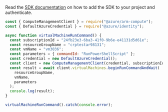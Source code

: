 Read the [SDK documentation](https://github.com/Azure/azure-sdk-for-js/blob/%40azure%2Farm-compute_17.3.1/sdk/compute/arm-compute/README.md) on how to add the SDK to your project and authenticate.

```javascript
const { ComputeManagementClient } = require("@azure/arm-compute");
const { DefaultAzureCredential } = require("@azure/identity");

async function virtualMachineRunCommand() {
  const subscriptionId = "24fb23e3-6ba3-41f0-9b6e-e41131d5d61e";
  const resourceGroupName = "crptestar98131";
  const vmName = "vm3036";
  const parameters = { commandId: "RunPowerShellScript" };
  const credential = new DefaultAzureCredential();
  const client = new ComputeManagementClient(credential, subscriptionId);
  const result = await client.virtualMachines.beginRunCommandAndWait(
    resourceGroupName,
    vmName,
    parameters
  );
  console.log(result);
}

virtualMachineRunCommand().catch(console.error);
```
